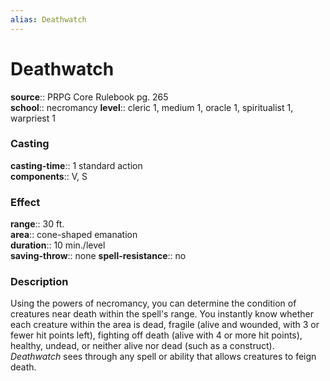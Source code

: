 ```yaml
---
alias: Deathwatch
---
```


# Deathwatch 

**source**:: PRPG Core Rulebook pg. 265  
**school**:: necromancy
**level**:: cleric 1, medium 1, oracle 1, spiritualist 1, warpriest 1

### Casting 

**casting-time**:: 1 standard action  
**components**:: V, S

### Effect 

**range**:: 30 ft.  
**area**:: cone-shaped emanation  
**duration**:: 10 min./level  
**saving-throw**:: none
**spell-resistance**:: no

### Description 

Using the powers of necromancy, you can determine the condition of creatures near death within the spell's range. You instantly know whether each creature within the area is dead, fragile (alive and wounded, with 3 or fewer hit points left), fighting off death (alive with 4 or more hit points), healthy, undead, or neither alive nor dead (such as a construct). *Deathwatch* sees through any spell or ability that allows creatures to feign death.
